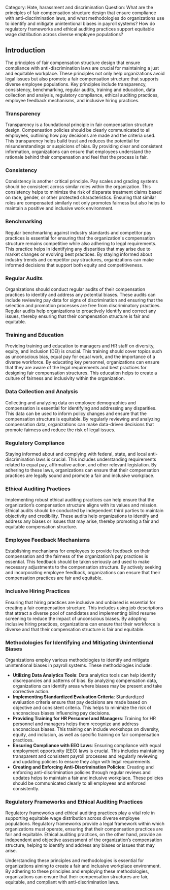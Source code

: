 Category: Hate, harassment and discrimination
Question: What are the principles of fair compensation structure design that ensure compliance with anti-discrimination laws, and what methodologies do organizations use to identify and mitigate unintentional biases in payroll systems? How do regulatory frameworks and ethical auditing practices support equitable wage distribution across diverse employee populations?


## Introduction

The principles of fair compensation structure design that ensure compliance with anti-discrimination laws are crucial for maintaining a just and equitable workplace. These principles not only help organizations avoid legal issues but also promote a fair compensation structure that supports diverse employee populations. Key principles include transparency, consistency, benchmarking, regular audits, training and education, data collection and analysis, regulatory compliance, ethical auditing practices, employee feedback mechanisms, and inclusive hiring practices.

### Transparency
Transparency is a foundational principle in fair compensation structure design. Compensation policies should be clearly communicated to all employees, outlining how pay decisions are made and the criteria used. This transparency helps build trust and reduces the potential for misunderstandings or suspicions of bias. By providing clear and consistent information, organizations can ensure that employees understand the rationale behind their compensation and feel that the process is fair.

### Consistency
Consistency is another critical principle. Pay scales and grading systems should be consistent across similar roles within the organization. This consistency helps to minimize the risk of disparate treatment claims based on race, gender, or other protected characteristics. Ensuring that similar roles are compensated similarly not only promotes fairness but also helps to maintain a positive and inclusive work environment.

### Benchmarking
Regular benchmarking against industry standards and competitor pay practices is essential for ensuring that the organization's compensation structure remains competitive while also adhering to legal requirements. This practice helps in identifying any disparities that may arise due to market changes or evolving best practices. By staying informed about industry trends and competitor pay structures, organizations can make informed decisions that support both equity and competitiveness.

### Regular Audits
Organizations should conduct regular audits of their compensation practices to identify and address any potential biases. These audits can include reviewing pay data for signs of discrimination and ensuring that the selection and promotion processes are free from discriminatory practices. Regular audits help organizations to proactively identify and correct any issues, thereby ensuring that their compensation structure is fair and equitable.

### Training and Education
Providing training and education to managers and HR staff on diversity, equity, and inclusion (DEI) is crucial. This training should cover topics such as unconscious bias, equal pay for equal work, and the importance of a diverse workforce. By educating key personnel, organizations can ensure that they are aware of the legal requirements and best practices for designing fair compensation structures. This education helps to create a culture of fairness and inclusivity within the organization.

### Data Collection and Analysis
Collecting and analyzing data on employee demographics and compensation is essential for identifying and addressing any disparities. This data can be used to inform policy changes and ensure that the compensation structure is equitable. By regularly reviewing and analyzing compensation data, organizations can make data-driven decisions that promote fairness and reduce the risk of legal issues.

### Regulatory Compliance
Staying informed about and complying with federal, state, and local anti-discrimination laws is crucial. This includes understanding requirements related to equal pay, affirmative action, and other relevant legislation. By adhering to these laws, organizations can ensure that their compensation practices are legally sound and promote a fair and inclusive workplace.

### Ethical Auditing Practices
Implementing robust ethical auditing practices can help ensure that the organization’s compensation structure aligns with its values and mission. Ethical audits should be conducted by independent third parties to maintain objectivity and credibility. These audits help organizations to identify and address any biases or issues that may arise, thereby promoting a fair and equitable compensation structure.

### Employee Feedback Mechanisms
Establishing mechanisms for employees to provide feedback on their compensation and the fairness of the organization’s pay practices is essential. This feedback should be taken seriously and used to make necessary adjustments to the compensation structure. By actively seeking and incorporating employee feedback, organizations can ensure that their compensation practices are fair and equitable.

### Inclusive Hiring Practices
Ensuring that hiring practices are inclusive and unbiased is essential for creating a fair compensation structure. This includes using job descriptions that attract a diverse pool of candidates and implementing blind resume screening to reduce the impact of unconscious biases. By adopting inclusive hiring practices, organizations can ensure that their workforce is diverse and that their compensation structure is fair and equitable.

### Methodologies for Identifying and Mitigating Unintentional Biases

Organizations employ various methodologies to identify and mitigate unintentional biases in payroll systems. These methodologies include:

- **Utilizing Data Analytics Tools**: Data analytics tools can help identify discrepancies and patterns of bias. By analyzing compensation data, organizations can identify areas where biases may be present and take corrective action.
- **Implementing Standardized Evaluation Criteria**: Standardized evaluation criteria ensure that pay decisions are made based on objective and consistent criteria. This helps to minimize the risk of unconscious biases influencing pay decisions.
- **Providing Training for HR Personnel and Managers**: Training for HR personnel and managers helps them recognize and address unconscious biases. This training can include workshops on diversity, equity, and inclusion, as well as specific training on fair compensation practices.
- **Ensuring Compliance with EEO Laws**: Ensuring compliance with equal employment opportunity (EEO) laws is crucial. This includes maintaining transparent and consistent payroll processes and regularly reviewing and updating policies to ensure they align with legal requirements.
- **Creating and Enforcing Anti-Discrimination Policies**: Creating and enforcing anti-discrimination policies through regular reviews and updates helps to maintain a fair and inclusive workplace. These policies should be communicated clearly to all employees and enforced consistently.

### Regulatory Frameworks and Ethical Auditing Practices

Regulatory frameworks and ethical auditing practices play a vital role in supporting equitable wage distribution across diverse employee populations. Regulatory frameworks provide a legal framework within which organizations must operate, ensuring that their compensation practices are fair and equitable. Ethical auditing practices, on the other hand, provide an independent and objective assessment of the organization’s compensation structure, helping to identify and address any biases or issues that may arise.

Understanding these principles and methodologies is essential for organizations aiming to create a fair and inclusive workplace environment. By adhering to these principles and employing these methodologies, organizations can ensure that their compensation structures are fair, equitable, and compliant with anti-discrimination laws.

